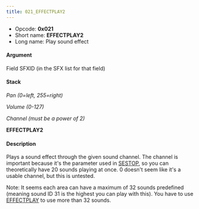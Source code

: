 ```yaml
---
title: 021_EFFECTPLAY2
---
```


-   Opcode: **0x021**
-   Short name: **EFFECTPLAY2**
-   Long name: Play sound effect

#### Argument

Field SFXID (in the SFX list for that field)

#### Stack

  
*Pan (0=left, 255=right)*

*Volume (0-127)*

*Channel (must be a power of 2)*

**EFFECTPLAY2**

#### Description

Plays a sound effect through the given sound channel. The channel is important because it's the parameter used in [SESTOP](0CD_SESTOP.md), so you can theoretically have 20 sounds playing at once. 0 doesn't seem like it's a usable channel, but this is untested.

Note: It seems each area can have a maximum of 32 sounds predefined (meaning sound ID 31 is the highest you can play with this). You have to use [EFFECTPLAY](0BC_EFFECTPLAY.md) to use more than 32 sounds.
